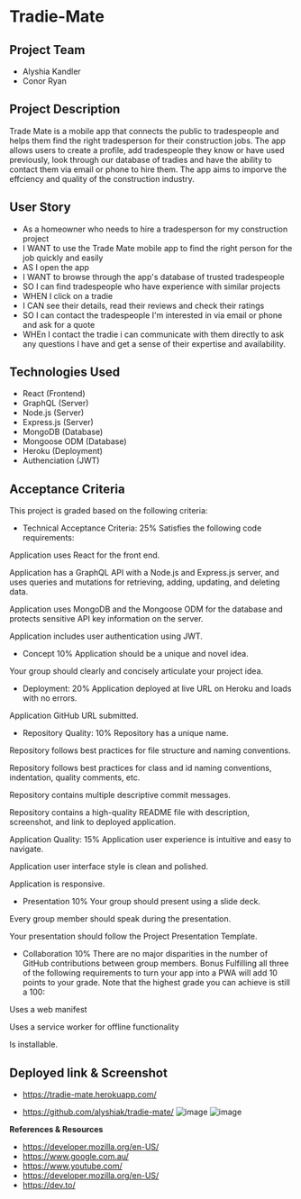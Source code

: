 
# Tradie-Mate

## Project Team
- Alyshia Kandler 
- Conor Ryan


**Project Description**
-
Trade Mate is a mobile app that connects the public to tradespeople and helps them find the right tradesperson for their construction jobs. The app allows users to create a profile, add tradespeople they know or have used previously, look through our database of tradies and have the ability to contact them via email or phone to hire them. The app aims to imporve the effciency and quality of the construction industry.


**User Story**
-
- As a homeowner who needs to hire a tradesperson for my construction project
- I WANT to use the Trade Mate mobile app to find the right person for the job quickly and easily
- AS I open the app 
- I WANT to browse through the app's database of trusted tradespeople
- SO I can find tradespeople who have experience with similar projects
- WHEN I click on a tradie 
- I CAN see their details, read their reviews and check their ratings
- SO I can contact the tradespeople I'm interested in via email or phone and ask for a quote
- WHEn I contact the tradie i can communicate with them directly to ask any questions I have and get a sense of their expertise and     availability.


**Technologies Used**
-
- React (Frontend)
-  GraphQL (Server)
-  Node.js (Server)
-  Express.js (Server) 
-  MongoDB (Database)
-  Mongoose ODM (Database)
-  Heroku (Deployment)
-  Authenciation (JWT)

**Acceptance Criteria**
-
 This project is graded based on the following criteria:

- Technical Acceptance Criteria: 25%
Satisfies the following code requirements:


Application uses React for the front end.

Application has a GraphQL API with a Node.js and Express.js server, and uses queries and mutations for retrieving, adding, updating, and deleting data.

Application uses MongoDB and the Mongoose ODM for the database and protects sensitive API key information on the server.

Application includes user authentication using JWT.

- Concept 10%
Application should be a unique and novel idea.

Your group should clearly and concisely articulate your project idea.

- Deployment: 20%
Application deployed at live URL on Heroku and loads with no errors.

Application GitHub URL submitted.

- Repository Quality: 10%
Repository has a unique name.

Repository follows best practices for file structure and naming conventions.

Repository follows best practices for class and id naming conventions, indentation, quality comments, etc.

Repository contains multiple descriptive commit messages.

Repository contains a high-quality README file with description, screenshot, and link to deployed application.

Application Quality: 15%
Application user experience is intuitive and easy to navigate.

Application user interface style is clean and polished.

Application is responsive.

- Presentation 10%
Your group should present using a slide deck.

Every group member should speak during the presentation.

Your presentation should follow the Project Presentation Template.

- Collaboration 10%
There are no major disparities in the number of GitHub contributions between group members.
Bonus
Fulfilling all three of the following requirements to turn your app into a PWA will add 10 points to your grade. Note that the highest grade you can achieve is still a 100:

Uses a web manifest

Uses a service worker for offline functionality

Is installable.

**Deployed link & Screenshot**
-
- https://tradie-mate.herokuapp.com/ 

- https://github.com/alyshiak/tradie-mate/
![image](https://github.com/alyshiak/tradie-mate/assets/118101244/01722527-756a-4462-a3da-95604169b07e)
![image](https://github.com/alyshiak/tradie-mate/assets/118101244/d1854bbe-8c35-437a-99cd-1aa94f26815b)


**References & Resources**
- https://developer.mozilla.org/en-US/
- https://www.google.com.au/
- https://www.youtube.com/
- https://developer.mozilla.org/en-US/
- https://dev.to/




